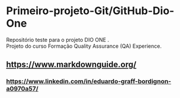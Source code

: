 # Primeiro-projeto-Git/GitHub-Dio-One
Repositório teste para o projeto DIO ONE .  
Projeto do curso  Formação Quality Assurance (QA) Experience.
## https://www.markdownguide.org/
### https://www.linkedin.com/in/eduardo-graff-bordignon-a0970a57/
